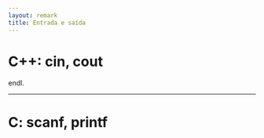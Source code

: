```yaml
---
layout: remark
title: Entrada e saída
---
```


<div>

# C++: cin, cout

endl.

---

# C: scanf, printf



</div>